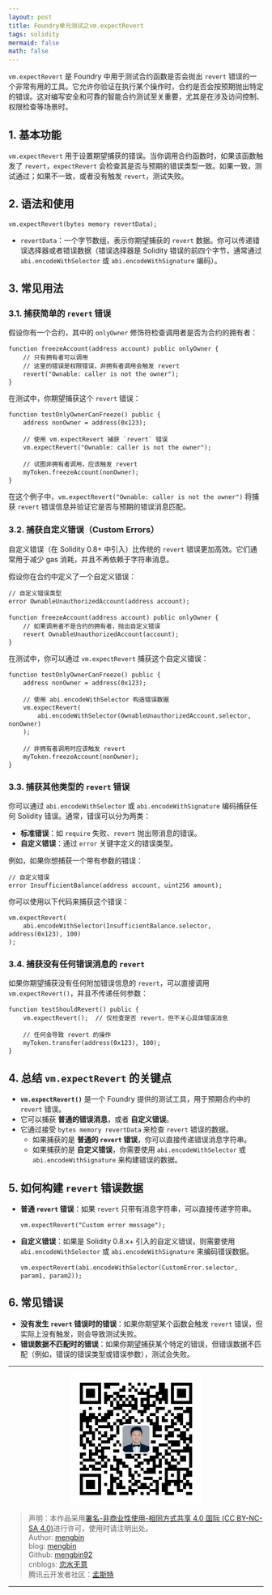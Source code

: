 ```yaml
---
layout: post
title: Foundry单元测试之vm.expectRevert
tags: solidity
mermaid: false
math: false
---  
```


`vm.expectRevert` 是 Foundry 中用于测试合约函数是否会抛出 `revert` 错误的一个非常有用的工具。它允许你验证在执行某个操作时，合约是否会按预期抛出特定的错误。这对编写安全和可靠的智能合约测试至关重要，尤其是在涉及访问控制、权限检查等场景时。

## 1. 基本功能

`vm.expectRevert` 用于设置期望捕获的错误。当你调用合约函数时，如果该函数触发了 `revert`，`expectRevert` 会检查其是否与预期的错误类型一致。如果一致，测试通过；如果不一致，或者没有触发 `revert`，测试失败。

## 2. 语法和使用

```solidity
vm.expectRevert(bytes memory revertData);
```

- `revertData`：一个字节数组，表示你期望捕获的 `revert` 数据。你可以传递错误选择器或者错误数据（错误选择器是 Solidity 错误的前四个字节，通常通过 `abi.encodeWithSelector` 或 `abi.encodeWithSignature` 编码）。

## 3. 常见用法

### 3.1. 捕获简单的 `revert` 错误

假设你有一个合约，其中的 `onlyOwner` 修饰符检查调用者是否为合约的拥有者：

```solidity
function freezeAccount(address account) public onlyOwner {
    // 只有拥有者可以调用
    // 这里的错误是权限错误，非拥有者调用会触发 revert
    revert("Ownable: caller is not the owner");
}
```

在测试中，你期望捕获这个 `revert` 错误：

```solidity
function testOnlyOwnerCanFreeze() public {
    address nonOwner = address(0x123);

    // 使用 vm.expectRevert 捕获 `revert` 错误
    vm.expectRevert("Ownable: caller is not the owner");
    
    // 试图非拥有者调用，应该触发 revert
    myToken.freezeAccount(nonOwner);
}
```

在这个例子中，`vm.expectRevert("Ownable: caller is not the owner")` 将捕获 `revert` 错误信息并验证它是否与预期的错误消息匹配。

### 3.2. 捕获自定义错误（Custom Errors）

自定义错误（在 Solidity 0.8+ 中引入）比传统的 `revert` 错误更加高效。它们通常用于减少 gas 消耗，并且不再依赖于字符串消息。

假设你在合约中定义了一个自定义错误：

```solidity
// 自定义错误类型
error OwnableUnauthorizedAccount(address account);

function freezeAccount(address account) public onlyOwner {
    // 如果调用者不是合约的拥有者，抛出自定义错误
    revert OwnableUnauthorizedAccount(account);
}
```

在测试中，你可以通过 `vm.expectRevert` 捕获这个自定义错误：

```solidity
function testOnlyOwnerCanFreeze() public {
    address nonOwner = address(0x123);

    // 使用 abi.encodeWithSelector 构造错误数据
    vm.expectRevert(
        abi.encodeWithSelector(OwnableUnauthorizedAccount.selector, nonOwner)
    );

    // 非拥有者调用时应该触发 revert
    myToken.freezeAccount(nonOwner);
}
```

### 3.3. 捕获其他类型的 `revert` 错误

你可以通过 `abi.encodeWithSelector` 或 `abi.encodeWithSignature` 编码捕获任何 Solidity 错误。通常，错误可以分为两类：
- **标准错误**：如 `require` 失败、`revert` 抛出带消息的错误。
- **自定义错误**：通过 `error` 关键字定义的错误类型。

例如，如果你想捕获一个带有参数的错误：

```solidity
// 自定义错误
error InsufficientBalance(address account, uint256 amount);
```

你可以使用以下代码来捕获这个错误：

```solidity
vm.expectRevert(
    abi.encodeWithSelector(InsufficientBalance.selector, address(0x123), 100)
);
```

### 3.4. 捕获没有任何错误消息的 `revert`

如果你期望捕获没有任何附加错误信息的 `revert`，可以直接调用 `vm.expectRevert()`，并且不传递任何参数：

```solidity
function testShouldRevert() public {
    vm.expectRevert();  // 仅检查是否 revert，但不关心具体错误消息
    
    // 任何会导致 revert 的操作
    myToken.transfer(address(0x123), 100);
}
```

## 4. 总结 `vm.expectRevert` 的关键点

- **`vm.expectRevert()`** 是一个 Foundry 提供的测试工具，用于预期合约中的 `revert` 错误。
- 它可以捕获 **普通的错误消息**，或者 **自定义错误**。
- 它通过接受 `bytes memory revertData` 来检查 `revert` 错误的数据。
  - 如果捕获的是 **普通的 `revert` 错误**，你可以直接传递错误消息字符串。
  - 如果捕获的是 **自定义错误**，你需要使用 `abi.encodeWithSelector` 或 `abi.encodeWithSignature` 来构建错误的数据。
  
## 5. 如何构建 `revert` 错误数据

- **普通 `revert` 错误**：如果 `revert` 只带有消息字符串，可以直接传递字符串。
  ```solidity
  vm.expectRevert("Custom error message");
  ```
- **自定义错误**：如果是 Solidity 0.8.x+ 引入的自定义错误，则需要使用 `abi.encodeWithSelector` 或 `abi.encodeWithSignature` 来编码错误数据。
  ```solidity
  vm.expectRevert(abi.encodeWithSelector(CustomError.selector, param1, param2));
  ```


## 6. 常见错误

- **没有发生 `revert` 错误时的错误**：如果你期望某个函数会触发 `revert` 错误，但实际上没有触发，则会导致测试失败。
- **错误数据不匹配时的错误**：如果你期望捕获某个特定的错误，但错误数据不匹配（例如，错误的错误类型或错误参数），测试会失败。


---

<div align="center">
  <img src="../img/qrcode_wechat.jpg" alt="孟斯特">
</div>

> 声明：本作品采用[署名-非商业性使用-相同方式共享 4.0 国际 (CC BY-NC-SA 4.0)](https://creativecommons.org/licenses/by-nc-sa/4.0/deed.zh)进行许可，使用时请注明出处。  
> Author: [mengbin](mengbin1992@outlook.com)  
> blog: [mengbin](https://mengbin.top)  
> Github: [mengbin92](https://mengbin92.github.io/)  
> cnblogs: [恋水无意](https://www.cnblogs.com/lianshuiwuyi/)  
> 腾讯云开发者社区：[孟斯特](https://cloud.tencent.com/developer/user/6649301)  
---